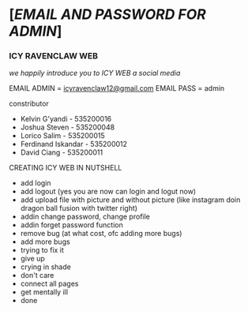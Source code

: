 # [*EMAIL AND PASSWORD FOR ADMIN*]
### ICY RAVENCLAW WEB

*we happily introduce you to ICY WEB a social media*

EMAIL ADMIN = icyravenclaw12@gmail.com
EMAIL PASS  = admin

constributor 
* Kelvin G'yandi - 535200016
* Joshua Steven - 535200048
* Lorico Salim - 535200015
* Ferdinand Iskandar - 535200012
* David Ciang - 535200011

CREATING ICY WEB IN NUTSHELL

* add login
* add logout (yes you are now can login and logut now)
* add upload file with picture and without picture (like instagram doin  dragon ball fusion with twitter right)
* addin change password, change profile
* addin forget password function
* remove bug (at what cost, ofc adding more bugs)
* add more bugs
* trying to fix it
* give up
* crying in shade
* don't care
* connect all pages
* get mentally ill
* done

